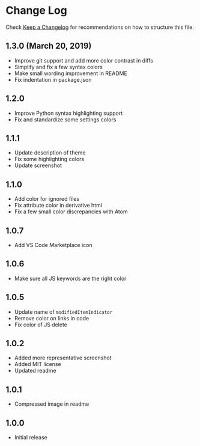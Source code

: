 # Change Log
Check [Keep a Changelog](http://keepachangelog.com/) for recommendations on how to structure this file.

## 1.3.0 (March 20, 2019)
- Improve git support and add more color contrast in diffs
- Simplify and fix a few syntax colors
- Make small wording improvement in README
- Fix indentation in package.json

## 1.2.0
- Improve Python syntax highlighting support
- Fix and standardize some settings colors

## 1.1.1
- Update description of theme
- Fix some highlighting colors
- Update screenshot

## 1.1.0
- Add color for ignored files
- Fix attribute color in derivative html
- Fix a few small color discrepancies with Atom

## 1.0.7
- Add VS Code Marketplace icon

## 1.0.6
- Make sure all JS keywords are the right color

## 1.0.5
- Update name of `modifiedItemIndicator`
- Remove color on links in code
- Fix color of JS delete

## 1.0.2
- Added more representative screenshot
- Added MIT license
- Updated readme

## 1.0.1
- Compressed image in readme

## 1.0.0
- Initial release
